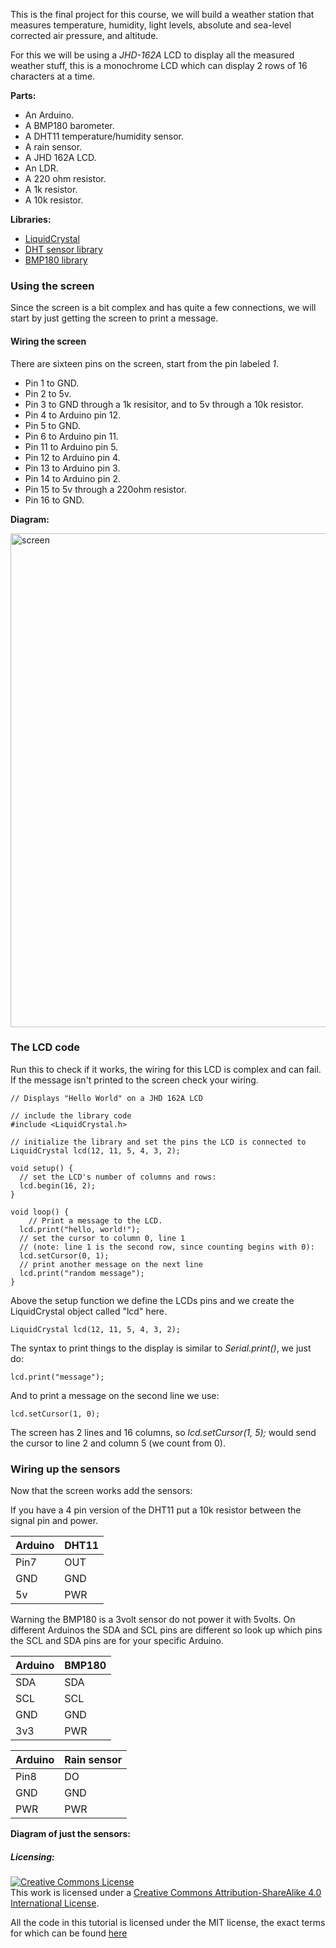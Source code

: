 This is the final project for this course, we will build a weather station that
measures temperature, humidity, light levels, absolute and sea-level corrected
air pressure, and  altitude.

For this we will be using a *JHD-162A* LCD to display all the measured weather
stuff, this is a monochrome LCD which can display 2 rows of 16 characters at a time.

**Parts:**

* An Arduino.
* A BMP180 barometer.
* A DHT11 temperature/humidity sensor.
* A rain sensor.
* A JHD 162A LCD.
* An LDR.
* A 220 ohm resistor.
* A 1k resistor.
* A 10k resistor.

**Libraries:**

* [LiquidCrystal](https://github.com/arduino-libraries/LiquidCrystal)
* [DHT sensor library](https://github.com/adafruit/DHT-sensor-library)
* [BMP180 library](https://github.com/sparkfun/BMP180_Breakout_Arduino_Library)

### Using the screen
Since the screen is a bit complex and has quite a few connections, we will start
by just getting the screen to print a message.

#### Wiring the screen
There are sixteen pins on the screen, start from the pin labeled *1*.

* Pin 1 to GND.
* Pin 2 to 5v.
* Pin 3 to GND through a 1k resisitor, and to 5v through a 10k resistor.
* Pin 4 to Arduino pin 12.
* Pin 5 to GND.
* Pin 6 to Arduino pin 11.
* Pin 11 to Arduino pin 5.
* Pin 12 to Arduino pin 4.
* Pin 13 to Arduino pin 3.
* Pin 14 to Arduino pin 2.
* Pin 15 to 5v through a 220ohm resistor.
* Pin 16 to GND.

**Diagram:**

<img class="aligncenter wp-image-147 size-full" src="https://aaalearn.mystagingwebsite.com/wp-content/uploads/2018/04/screen.png" alt="screen" width="600" height="790" />

### The LCD code
Run this to check if it works, the wiring for this LCD is complex and can fail.
If the message isn't printed to the screen check your wiring.

```
// Displays "Hello World" on a JHD 162A LCD

// include the library code
#include <LiquidCrystal.h>

// initialize the library and set the pins the LCD is connected to
LiquidCrystal lcd(12, 11, 5, 4, 3, 2);

void setup() {
  // set the LCD's number of columns and rows:
  lcd.begin(16, 2);
}

void loop() {
	// Print a message to the LCD.
  lcd.print("hello, world!");
  // set the cursor to column 0, line 1
  // (note: line 1 is the second row, since counting begins with 0):
  lcd.setCursor(0, 1);
  // print another message on the next line
  lcd.print("random message");
}
```

Above the setup function we define the LCDs pins and we create the LiquidCrystal
object called "lcd" here.
```
LiquidCrystal lcd(12, 11, 5, 4, 3, 2);
```

The syntax to print things to the display is similar to *Serial.print()*, we just do:
```
lcd.print("message");
```

And to print a message on the second line we use:
```
lcd.setCursor(1, 0);
```
The screen has 2 lines and 16 columns, so *lcd.setCursor(1, 5);* would send the
cursor to line 2 and column 5 (we count from 0).

### Wiring up the sensors
Now that the screen works add the sensors:

If you have a 4 pin version of the DHT11 put a 10k resistor between the signal
pin and power.

Arduino    |    DHT11
-----------|-------------
Pin7       |    OUT
GND        |    GND
5v         |    PWR

Warning the BMP180 is a 3volt sensor do not power it with 5volts.
On different Arduinos the SDA and SCL pins are different so look up which
pins the SCL and SDA pins are for your specific Arduino.

Arduino    |    BMP180
-----------|-------------
SDA        |    SDA
SCL        |    SCL
GND        |    GND
3v3        |    PWR

Arduino    |    Rain sensor
-----------|----------------
Pin8       |    DO
GND        |    GND
PWR        |    PWR

**Diagram of just the sensors:**



##### Licensing:

<a rel="license" href="http://creativecommons.org/licenses/by-sa/4.0/"><img alt="Creative Commons License" style="border-width:0" src="https://i.creativecommons.org/l/by-sa/4.0/88x31.png" /></a><br />This work is licensed under a <a rel="license" href="http://creativecommons.org/licenses/by-sa/4.0/">Creative Commons Attribution-ShareAlike 4.0 International License</a>.

All the code in this tutorial is licensed under the MIT license, the exact terms for which can be found [here](https://github.com/afshaan4/other_arduino_projects/blob/master/LICENSE)
